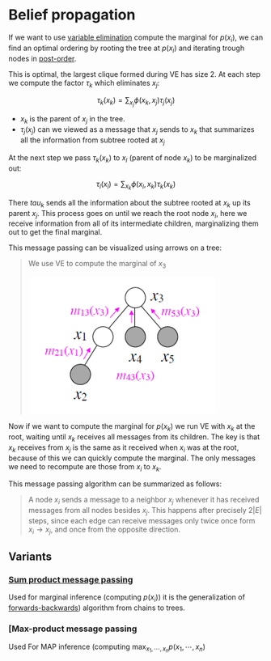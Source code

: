 # Belief propagation

If we want to use [variable elimination](variable_elimination.md) compute the marginal for $p(x_i)$, we can find an optimal ordering by rooting the tree at $p(x_i)$ and iterating trough nodes in [post-order](post_order_traversal.md).

This is optimal, the largest clique formed during VE has size 2. At each step we compute the factor $\tau_k$ which eliminates $x_j$:

$$
\tau_k(x_k) = \sum_{x_j} \phi(x_k,x_j)\tau_j(x_j)
$$

* $x_k$ is the parent of $x_j$ in the tree.
* $\tau_j(x_j)$ can we viewed as a message that $x_j$ sends to $x_k$ that summarizes all the information from subtree rooted at $x_j$

At the next step we pass $\tau_k(x_k)$ to $x_l$ (parent of node $x_k$) to be marginalized out:

$$
\tau_l(x_l) = \sum_{x_k} \phi(x_l,x_k)\tau_k(x_k)
$$

There $tau_k$ sends all the information about the subtree rooted at $x_k$ up its parent $x_j$. This process goes on until we reach the root node $x_i$, here we receive information from all of its intermediate children, marginalizing them out to get the final marginal.

This message passing can be visualized using arrows on a tree:

> We use VE to compute the marginal of $x_3$
>
> ![](../.images/machine_learning/belief_propagation_message_passing_upward.png)

Now if we want to compute the marginal for $p(x_k)$ we run VE with $x_k$ at the root, waiting until $x_k$ receives all messages from its children. The key is that $x_k$ receives from $x_j$ is the same as it received when $x_i$ was at the root, because of this we can quickly compute the marginal. The only messages we need to recompute are those from $x_i$ to $x_k$.

This message passing algorithm can be summarized as follows:
> A node $x_i$ sends a message to a neighbor $x_j$ whenever it has received messages from all nodes besides $x_j$. This happens after precisely $2|E|$ steps, since each edge can receive messages only twice once form $x_i \rightarrow x_j$, and once from the opposite direction.

## Variants

### [Sum product message passing](sum_product_message_passing.md)
Used for marginal inference (computing $p(x_i)$) it is the generalization of [forwards-backwards](infference_in_hidden_markov_models.md)) algorithm from chains to trees.


### [Max-product message passing
Used For MAP inference (computing $\max_{x_1, \cdots, x_n} p(x_1, \cdots, x_n$)